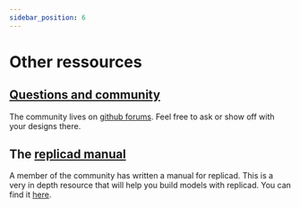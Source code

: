 ```yaml
---
sidebar_position: 6
---
```


# Other ressources

## [Questions and community][forum]

The community lives on [github
forums][forum]. Feel free to ask or
show off with your designs there.

[forum]: https://github.com/sgenoud/replicad/discussions

## The [replicad manual][manual]

A member of the community has written a manual for replicad. This is
a very in depth resource that will help you build models with replicad. You can find it [here][manual].

[manual]: https://github.com/raydeleu/ReplicadManual/wiki
